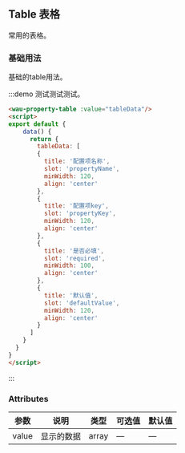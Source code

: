 ## Table 表格
常用的表格。

### 基础用法

基础的table用法。

:::demo 测试测试测试。

```html
<wau-property-table :value="tableData"/>
<script>
export default {
    data() {
      return {
        tableData: [
        {
          title: '配置项名称',
          slot: 'propertyName',
          minWidth: 120,
          align: 'center'
        },
        {
          title: '配置项key',
          slot: 'propertyKey',
          minWidth: 120,
          align: 'center'
        },
        {
          title: '是否必填',
          slot: 'required',
          minWidth: 100,
          align: 'center'
        },
        {
          title: '默认值',
          slot: 'defaultValue',
          minWidth: 120,
          align: 'center'
        }
      ]
    }
  }
}
</script>
```
:::

### Attributes
| 参数 | 说明 | 类型   | 可选值                | 默认值 |
| ---- | ---- | ------ | --------------------- | ------ |
| value | 显示的数据 | array | — | —      |
